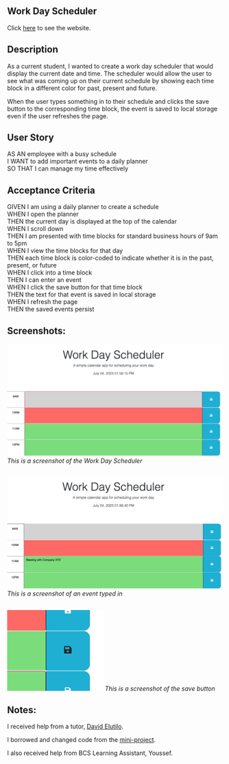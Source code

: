 ## Work Day Scheduler

Click [here](https://jenstem.github.io/work-day-scheduler/) to see the website.

## Description

As a current student, I wanted to create a work day scheduler that would display the current date and time.  The scheduler would allow the user to see what was coming up on their current schedule by showing each time block in a different color for past, present and future.

When the user types something in to their schedule and clicks the save button to the corresponding time block, the event is saved to local storage even if the user refreshes the page.

## User Story

AS AN employee with a busy schedule\
I WANT to add important events to a daily planner\
SO THAT I can manage my time effectively

## Acceptance Criteria

GIVEN I am using a daily planner to create a schedule\
WHEN I open the planner\
THEN the current day is displayed at the top of the calendar\
WHEN I scroll down\
THEN I am presented with time blocks for standard business hours of 9am to 5pm\
WHEN I view the time blocks for that day\
THEN each time block is color-coded to indicate whether it is in the past, present, or future\
WHEN I click into a time block\
THEN I can enter an event\
WHEN I click the save button for that time block\
THEN the text for that event is saved in local storage\
WHEN I refresh the page\
THEN the saved events persist

## Screenshots:

![](https://github.com/jenstem/work-day-scheduler/blob/main/Assets/scheduler.png)
*This is a screenshot of the Work Day Scheduler*
##

![](https://github.com/jenstem/work-day-scheduler/blob/main/Assets/meeting.png)
*This is a screenshot of an event typed in*
##

![](https://github.com/jenstem/work-day-scheduler/blob/main/Assets/savebutton.png)
*This is a screenshot of the save button*
##

## Notes:

I received help from a tutor, [David Elutilo](https://calendly.com/fsf-tutor-team/david-elutilo?month=2023-06).

I borrowed and changed code from the [mini-project](https://git.bootcampcontent.com/University-of-Connecticut/CONN-VIRT-FSF-PT-05-2023-U-LOLC/-/tree/main/05-Third-Party-APIs/01-Activities/28-Stu_Mini-Project).

I also received help from BCS Learning Assistant, Youssef.